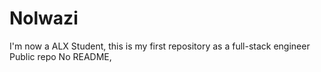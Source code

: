 # Nolwazi
I'm now a ALX Student, this is my first repository as a full-stack engineer
Public repo
No README,
